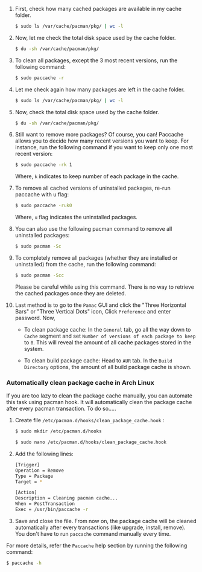 1. First, check how many cached packages are available in my cache folder.

    ```sh
    $ sudo ls /var/cache/pacman/pkg/ | wc -l
    ```

2. Now, let me check the total disk space used by the cache folder.

    ```sh
    $ du -sh /var/cache/pacman/pkg/
    ```

3. To clean all packages, except the 3 most recent versions, run the following command:

    ```sh
    $ sudo paccache -r
    ```

4. Let me check again how many packages are left in the cache folder.

    ```sh
    $ sudo ls /var/cache/pacman/pkg/ | wc -l
    ```

5. Now, check the total disk space used by the cache folder.

    ```sh
    $ du -sh /var/cache/pacman/pkg/
    ```

6. Still want to remove more packages? Of course, you can! Paccache allows you to decide how many recent versions you want to keep. For instance, run the following command if you want to keep only one most recent version:

    ```sh
    $ sudo paccache -rk 1
    ```

    Where, `k` indicates to keep number of each package in the cache.

7. To remove all cached versions of uninstalled packages, re-run paccache with u flag:

    ```sh
    $ sudo paccache -ruk0
    ```

    Where, `u` flag indicates the uninstalled packages.

8. You can also use the following pacman command to remove all uninstalled packages:

    ```sh
    $ sudo pacman -Sc
    ```

9. To completely remove all packages (whether they are installed or uninstalled) from the cache, run the following command:

    ```sh
    $ sudo pacman -Scc
    ```

    Please be careful while using this command. There is no way to retrieve the cached packages once they are deleted.

10. Last method is to go to the `Pamac` GUI and click the "Three Horizontal Bars" or "Three Vertical Dots" icon, Click `Preference` and enter password. Now,

    - To clean package cache:
In the `General` tab, go all the way down to `Cache` segment and set `Number of versions of each package to keep` to `0`. This will reveal the amount of all cache packages stored in the system.

    - To clean build package cache:
Head to `AUR` tab. In the `Build Directory` options, the amount of all build package cache is shown.

### Automatically clean package cache in Arch Linux

If you are too lazy to clean the package cache manually, you can automate this task using pacman hook. It will automatically clean the package cache after every pacman transaction.
To do so.....

1. Create file `/etc/pacman.d/hooks/clean_package_cache.hook` :

    ```sh
    $ sudo mkdir /etc/pacman.d/hooks

    $ sudo nano /etc/pacman.d/hooks/clean_package_cache.hook
    ```

2. Add the following lines:

    ```sh
    [Trigger]
    Operation = Remove
    Type = Package
    Target = *

    [Action]
    Description = Cleaning pacman cache...
    When = PostTransaction
    Exec = /usr/bin/paccache -r
    ```

3. Save and close the file. From now on, the package cache will be cleaned automatically after every 
transactions (like upgrade, install, remove). You don't have to run `paccache` command manually every time.

For more details, refer the `Paccache` help section by running the following command:

```sh
$ paccache -h
```